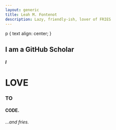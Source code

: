 ```yaml
---
layout: generic
title: Leah M. Fontenot
description: Lazy, friendly-ish, lover of FRIES
---
```

p {
   text align: center;
}
<p><h2>I am a GitHub Scholar</h2>
<h5>I</h5><h1>LOVE</h1><h3>TO</h3><h4>CODE.</h4></p>
<h6>...and fries.</h6>
